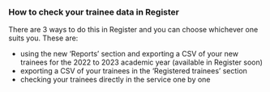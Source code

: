 ### How to check your trainee data in Register

There are 3 ways to do this in Register and you can choose whichever one suits you. These are:

* using the new ‘Reports’ section and exporting a CSV of your new trainees for the 2022 to 2023 academic year (available in Register soon)
* exporting a CSV of your trainees in the ‘Registered trainees’ section
* checking your trainees directly in the service one by one
